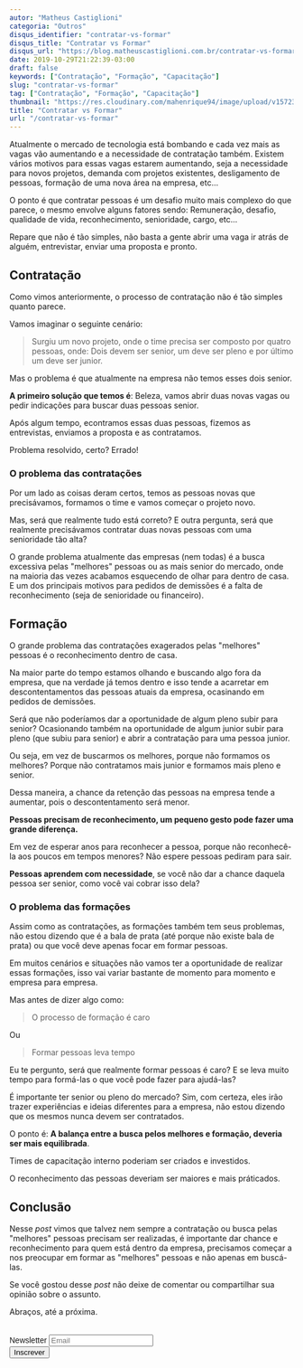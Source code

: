 ```yaml
---
autor: "Matheus Castiglioni"
categoria: "Outros"
disqus_identifier: "contratar-vs-formar"
disqus_title: "Contratar vs Formar"
disqus_url: "https://blog.matheuscastiglioni.com.br/contratar-vs-formar"
date: 2019-10-29T21:22:39-03:00
draft: false
keywords: ["Contratação", "Formação", "Capacitação"]
slug: "contratar-vs-formar"
tag: ["Contratação", "Formação", "Capacitação"]
thumbnail: "https://res.cloudinary.com/mahenrique94/image/upload/v1572395088/103821-as-6-melhores-dicas-para-otimizar-o-processo-de-contratacao-da-sua-empresa-1000x640_1_ovvjs8.jpg"
title: "Contratar vs Formar"
url: "/contratar-vs-formar"
---
```


Atualmente o mercado de tecnologia está bombando e cada vez mais as vagas vão aumentando e a necessidade de contratação também. Existem vários motivos para essas vagas estarem aumentando, seja a necessidade para novos projetos, demanda com projetos existentes, desligamento de pessoas, formação de uma nova área na empresa, etc...

O ponto é que contratar pessoas é um desafio muito mais complexo do que parece, o mesmo envolve alguns fatores sendo: Remuneração, desafio, qualidade de vida, reconhecimento, senioridade, cargo, etc...

Repare que não é tão simples, não basta a gente abrir uma vaga ir atrás de alguém, entrevistar, enviar uma proposta e pronto.

## Contratação

Como vimos anteriormente, o processo de contratação não é tão simples quanto parece.

Vamos imaginar o seguinte cenário:

> Surgiu um novo projeto, onde o time precisa ser composto por quatro pessoas, onde: Dois devem ser senior, um deve ser pleno e por último um deve ser junior.

Mas o problema é que atualmente na empresa não temos esses dois senior.

**A primeiro solução que temos é**: Beleza, vamos abrir duas novas vagas ou pedir indicações para buscar duas pessoas senior.

Após algum tempo, econtramos essas duas pessoas, fizemos as entrevistas, enviamos a proposta e as contratamos.

Problema resolvido, certo? Errado!

### O problema das contratações

Por um lado as coisas deram certos, temos as pessoas novas que precisávamos, formamos o time e vamos começar o projeto novo.

Mas, será que realmente tudo está correto? E outra pergunta, será que realmente precisávamos contratar duas novas pessoas com uma senioridade tão alta?

O grande problema atualmente das empresas (nem todas) é a busca excessiva pelas "melhores" pessoas ou as mais senior do mercado, onde na maioria das vezes acabamos esquecendo de olhar para dentro de casa. E um dos principais motivos para pedidos de demissões é a falta de reconhecimento (seja de senioridade ou financeiro).

## Formação

O grande problema das contratações exagerados pelas "melhores" pessoas é o reconhecimento dentro de casa.

Na maior parte do tempo estamos olhando e buscando algo fora da empresa, que na verdade já temos dentro e isso tende a acarretar em descontentamentos das pessoas atuais da empresa, ocasinando em pedidos de demissões.

Será que não poderíamos dar a oportunidade de algum pleno subir para senior? Ocasionando também na oportunidade de algum junior subir para pleno (que subiu para senior) e abrir a contratação para uma pessoa junior.

Ou seja, em vez de buscarmos os melhores, porque não formamos os melhores? Porque não contratamos mais junior e formamos mais pleno e senior.

Dessa maneira, a chance da retenção das pessoas na empresa tende a aumentar, pois o descontentamento será menor.

**Pessoas precisam de reconhecimento, um pequeno gesto pode fazer uma grande diferença.**

Em vez de esperar anos para reconhecer a pessoa, porque não reconhecê-la aos poucos em tempos menores? Não espere pessoas pediram para sair.

**Pessoas aprendem com necessidade**, se você não dar a chance daquela pessoa ser senior, como você vai cobrar isso dela?

### O problema das formações

Assim como as contratações, as formações também tem seus problemas, não estou dizendo que é a bala de prata (até porque não existe bala de prata) ou que você deve apenas focar em formar pessoas.

Em muitos cenários e situações não vamos ter a oportunidade de realizar essas formações, isso vai variar bastante de momento para momento e empresa para empresa.

Mas antes de dizer algo como:

> O processo de formação é caro

Ou

> Formar pessoas leva tempo

Eu te pergunto, será que realmente formar pessoas é caro? E se leva muito tempo para formá-las o que você pode fazer para ajudá-las?

É importante ter senior ou pleno do mercado? Sim, com certeza, eles irão trazer experiências e ideias diferentes para a empresa, não estou dizendo que os mesmos nunca devem ser contratados.

O ponto é: **A balança entre a busca pelos melhores e formação, deveria ser mais equilibrada**.

Times de capacitação interno poderiam ser criados e investidos.

O reconhecimento das pessoas deveriam ser maiores e mais práticados.

## Conclusão

Nesse *post* vimos que talvez nem sempre a contratação ou busca pelas "melhores" pessoas precisam ser realizadas, é importante dar chance e reconhecimento para quem está dentro da empresa, precisamos começar a nos preocupar em formar as "melhores" pessoas e não apenas em buscá-las.

Se você gostou desse *post* não deixe de comentar ou compartilhar sua opinião sobre o assunto.

Abraços, até a próxima.

<!-- Begin Mailchimp Signup Form -->
<link href="//cdn-images.mailchimp.com/embedcode/horizontal-slim-10_7.css" rel="stylesheet" type="text/css">
<style type="text/css">
	#mc_embed_signup{clear:left; font:14px Helvetica,Arial,sans-serif; width:100%;margin-top: 2rem;}
</style>
<div id="mc_embed_signup">
<form action="https://matheuscastiglioni.us12.list-manage.com/subscribe/post?u=5a8a2e7202680f2d5098f12bc&amp;id=6ede898886" method="post" id="mc-embedded-subscribe-form" name="mc-embedded-subscribe-form" class="validate" target="_blank" novalidate>
    <div id="mc_embed_signup_scroll">
	<label for="mce-EMAIL">Newsletter</label>
	<input type="email" value="" name="EMAIL" class="email" id="mce-EMAIL" placeholder="Email" required>
    <div style="position: absolute; left: -5000px;" aria-hidden="true"><input type="text" name="b_5a8a2e7202680f2d5098f12bc_6ede898886" tabindex="-1" value=""></div>
    <div class="clear"><input type="submit" value="Inscrever" name="subscribe" id="mc-embedded-subscribe" class="button"></div></div>
</form>
</div>
<!--End mc_embed_signup-->

